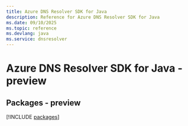 ```yaml
---
title: Azure DNS Resolver SDK for Java
description: Reference for Azure DNS Resolver SDK for Java
ms.date: 09/10/2025
ms.topic: reference
ms.devlang: java
ms.service: dnsresolver
---
```

# Azure DNS Resolver SDK for Java - preview
## Packages - preview
[!INCLUDE [packages](dns-resolver-index.md)]